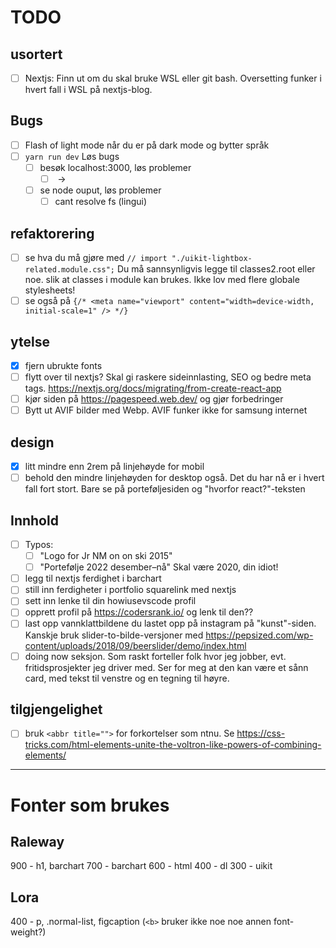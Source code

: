 # TODO

## usortert
- [ ] Nextjs: Finn ut om du skal bruke WSL eller git bash. Oversetting funker i hvert fall i WSL på nextjs-blog.

## Bugs
- [ ] Flash of light mode når du er på dark mode og bytter språk
- [ ] `yarn run dev` Løs bugs
  - [ ] besøk localhost:3000, løs problemer
    - [ ] <img> -> <Image>
  - [ ] se node ouput, løs problemer
    - [ ] cant resolve fs (lingui)

## refaktorering
- [ ] se hva du må gjøre med `// import "./uikit-lightbox-related.module.css";` Du må sannsynligvis legge til classes2.root eller noe. slik at classes i module kan brukes. Ikke lov med flere globale stylesheets!
- [ ] se også på `{/* <meta name="viewport" content="width=device-width, initial-scale=1" /> */}`

## ytelse
- [x] fjern ubrukte fonts
- [ ] flytt over til nextjs? Skal gi raskere sideinnlasting, SEO og bedre meta tags. https://nextjs.org/docs/migrating/from-create-react-app
- [ ] kjør siden på https://pagespeed.web.dev/ og gjør forbedringer
- [ ] Bytt ut AVIF bilder med Webp. AVIF funker ikke for samsung internet

## design
- [x] litt mindre enn 2rem på linjehøyde for mobil
- [ ] behold den mindre linjehøyden for desktop også. Det du har nå er i hvert fall fort stort. Bare se på porteføljesiden og "hvorfor react?"-teksten

## Innhold
- [ ] Typos:
  - [ ] "Logo for Jr NM on on ski 2015"
  - [ ] "Portefølje 2022 desember–nå" Skal være 2020, din idiot!
- [ ] legg til nextjs ferdighet i barchart
- [ ] still inn ferdigheter i portfolio squarelink med nextjs
- [ ] sett inn lenke til din howiusevscode profil
- [ ] opprett profil på https://codersrank.io/ og lenk til den??
- [ ] last opp vannklattbildene du lastet opp på instagram på "kunst"-siden. Kanskje bruk slider-to-bilde-versjoner med https://pepsized.com/wp-content/uploads/2018/09/beerslider/demo/index.html
- [ ] doing now seksjon. Som raskt forteller folk hvor jeg jobber, evt. fritidsprosjekter jeg driver med. Ser for meg at den kan være et sånn card, med tekst til venstre og en tegning til høyre.

## tilgjengelighet
- [ ] bruk `<abbr title="">` for forkortelser som ntnu. Se https://css-tricks.com/html-elements-unite-the-voltron-like-powers-of-combining-elements/




_____________________________

# Fonter som brukes

## Raleway
900 - h1, barchart
700 - barchart
600 - html
400 - dl
300 - uikit

## Lora
400 - p, .normal-list, figcaption
(`<b>` bruker ikke noe noe annen font-weight?)
